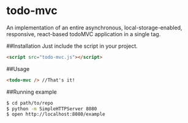 # todo-mvc
An implementation of an entire asynchronous, local-storage-enabled, responsive, react-based todoMVC application in a single tag.

##Installation
Just include the script in your project.
```html
<script src="todo-mvc.js"></script>
```

##Usage
```html
<todo-mvc /> //That's it!
```

##Running example

```sh
$ cd path/to/repo
$ python -m SimpleHTTPServer 8080
$ open http://localhost:8080/example
```
